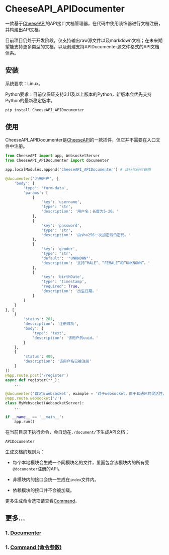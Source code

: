 # **CheeseAPI_APIDocumenter**

一款基于[CheeseAPI](https://github.com/CheeseUnknown/CheeseAPI)的API接口文档管理器，在代码中使用装饰器进行文档注册，并构建出API文档。

目前项目仍处于开发阶段，仅支持输出raw源文件以及markdown文档；在未来期望能支持更多类型的文档，以及创建支持APIDocumenter源文件格式的API文档体系。

## **安装**

系统要求：Linux。

Python要求：目前仅保证支持3.11及以上版本的Python，新版本会优先支持Python的最新稳定版本。

```bash
pip install CheeseAPI_APIDocumenter
```

## **使用**

CheeseAPI_APIDocumenter是[CheeseAPI](https://github.com/CheeseUnknown/CheeseAPI)的一款插件，但它并不需要在入口文件中注册。

```python
from CheeseAPI import app, WebsocketServer
from CheeseAPI_APIDocumenter import documenter

app.localModules.append('CheeseAPI_APIDocumenter') # 该行代码可省略

@documenter('注册用户', {
    'body': {
        'type': 'form-data',
        'params': [
            {
                'key': 'username',
                'type': 'str',
                'description': '用户名；长度为5-20。'
            },
            {
                'key': 'password',
                'type': 'str',
                'description': '由sha256一次加密后的密码。'
            },
            {
                'key': 'gender',
                'type': 'str',
                'default': '"UNKNOWN"',
                'description': '支持“MALE”、“FEMALE”和“UNKNOWN”。'
            },
            {
                'key': 'birthDate',
                'type': 'timestamp',
                'required': True,
                'description': '出生日期。'
            }
        ]
    }
}, [
    {
        'status': 201,
        'description': '注册成功',
        'body': {
            'type': 'text',
            'description': '该用户的uuid。'
        }
    },
    {
        'status': 409,
        'description': '该用户名已被注册'
    }
])
@app.route.post('/register')
async def register(**_):
    ...

@documenter('自定义websocket', example = '对于websocket，由于其通讯的灵活性，请在此进行更细节的描述')
@app.route.websocket('/')
class MyWebsocket(WebsocketServer):
    ...

if __name__ == '__main__':
    app.run()
```

在当前目录下执行命令，会自动在`./document/`下生成API文档：

```bash
APIDocumenter
```

生成文档的规则为：

- 每个本地模块会生成一个同模块名的文件，里面包含该模块内的所有受`@documenter`注册的API。

- 非模块内的接口会统一生成在`index`文件内。

- 依赖模块的接口并不会被加载。

更多生成命令选项请查看[Command](https://github.com/CheeseUnknown/CheeseAPI_APIDocumenter/blob/master/document/Command.md)。

## **更多...**

### 1. [**Documenter**](https://github.com/CheeseUnknown/CheeseAPI_APIDocumenter/blob/master/document/Documenter.md)

### 1. [**Command (命令参数)**](https://github.com/CheeseUnknown/CheeseAPI_APIDocumenter/blob/master/document/Command.md)
